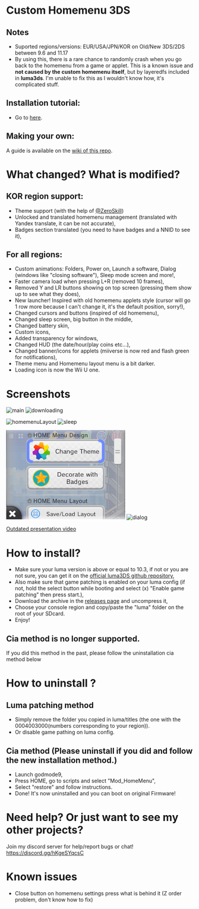 # Custom Homemenu 3DS

## Notes
* Suported regions/versions: EUR/USA/JPN/KOR on Old/New 3DS/2DS between 9.6 and 11.17
* By using this, there is a rare chance to randomly crash when you go back to the homemenu from a game or applet. This is a known issue and **not caused by the custom homemenu itself**, but by layeredfs included in **luma3ds**. I'm unable to fix this as I wouldn't know how, it's complicated stuff.

## Installation tutorial:
* Go to [here](https://github.com/cooolgamer/Custom-Homemenu-3DS/blob/main/README.md#how-to-install).

## Making your own:
A guide is available on the [wiki of this repo](https://github.com/cooolgamer/Custom-Homemenu-3DS/wiki).

# What changed? What is modified?
## KOR region support:
* Theme support (with the help of [@ZeroSkill](https://github.com/ZeroSkill1))
* Unlocked and translated homemenu management (translated with Yandex translate, it can be not accurate),
* Badges section translated (you need to have badges and a NNID to see it),


## For all regions:
* Custom animations: Folders, Power on, Launch a software, Dialog (windows like "closing software"), Sleep mode screen and more!,
* Faster camera load when pressing L+R (removed 10 frames),
* Removed Y and LR buttons showing on top screen (pressing them show up to see what they does),
* New launcher! Inspired with old homemenu applets style (cursor will go 1 row more because I can't change it, it's the default position, sorry!),
* Changed cursors and buttons (inspired of old homemenu),
* Changed sleep screen, big button in the middle,
* Changed battery skin,
* Custom icons,
* Added transparency for windows,
* Changed HUD (the date/hour/play coins etc...),
* Changed banner/icons for applets (miiverse is now red and flash green for notifications),
* Theme menu and Homemenu layout menu is a bit darker.
* Loading icon is now the Wii U one.

# Screenshots
![main](/screenshots/main.png?raw=true "Launcher")
![downloading](/screenshots/downloading.png?raw=true "Downloading and Loading")

![homemenuLayout](/screenshots/homemenuLayout.png?raw=true "Homemenu Layout")
![sleep](/screenshots/sleep.png?raw=true "Power Menu")

![homemenuSettings](/screenshots/homemenuSettings.png?raw=true "Homemenu Settings")
![dialog](/screenshots/dialog.png?raw=true "Dialog Boxes")

[Outdated presentation video](https://youtu.be/zQe--Ni4vi8)


# How to install?
* Make sure your luma version is above or equal to 10.3, if not or you are not sure, you can get it on the [official luma3DS github repository](https://github.com/LumaTeam/Luma3DS/releases),
* Also make sure that game patching is enabled on your luma config (if not, hold the select button while booting and select (x) "Enable game patching" then press start.),
* Download the archive in the [releases page](https://github.com/cooolgamer/Custom-Homemenu-3DS/releases) and uncompress it,
* Choose your console region and copy/paste the "luma" folder on the root of your SDcard.
* Enjoy!   
## Cia method is no longer supported.
If you did this method in the past, please follow the uninstallation cia method below

# How to uninstall ?
## Luma patching method
* Simply remove the folder you copied in luma/titles (the one with the 0004003000(numbers corresponding to your region)).
* Or disable game pathing on luma config.
## Cia method (Please uninstall if you did and follow the new installation method.)
* Launch godmode9,
* Press HOME, go to scripts and select "Mod_HomeMenu",
* Select "restore" and follow instructions.
* Done! It's now uninstalled and you can boot on original Firmware!

# Need help? Or just want to see my other projects?
Join my discord server for help/report bugs or chat! https://discord.gg/hKgeSYqcsC

# Known issues
* Close button on homemenu settings press what is behind it (Z order problem, don't know how to fix)
